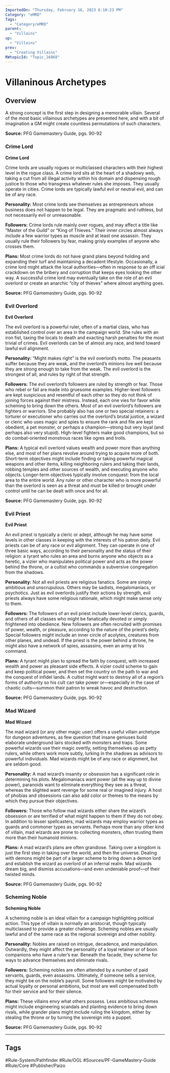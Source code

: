 ```yaml
---
ImportedOn: "Thursday, February 16, 2023 6:10:23 PM"
Category: "eMRD"
Tags:
  - "Category/eMRD"
parent:
  - "Villains"
up:
  - "Villains"
prev:
  - "Creating Villains"
RWtopicId: "Topic_16868"
---
```

# Villaninous Archetypes
## Overview
A strong concept is the first step in designing a memorable villain. Several of the most basic villainous archetypes are presented here, and with a bit of imagination a GM might create countless permutations of such characters.

**Source:** PFG Gamemastery Guide, pgs. 90-92

### Crime Lord
**Crime Lord**

Crime lords are usually rogues or multiclassed characters with their highest level in the rogue class. A crime lord sits at the heart of a shadowy web, taking a cut from all illegal activity within his domain and dispensing rough justice to those who transgress whatever rules she imposes. They usually operate in cities. Crime lords are typically lawful evil or neutral evil, and can be of any race.

**Personality:** Most crime lords see themselves as entrepreneurs whose business does not happen to be legal. They are pragmatic and ruthless, but not necessarily evil or unreasonable.

**Followers:** Crime lords rule mainly over rogues, and may affect a title like “Master of the Guild” or “King of Thieves.” Their inner circles almost always include a few warrior types as muscle and at least one assassin. They usually rule their followers by fear, making grisly examples of anyone who crosses them.

**Plans:** Most crime lords do not have grand plans beyond holding and expanding their turf and maintaining a decadent lifestyle. Occasionally, a crime lord might attack the local authorities—often in response to an off icial crackdown on the bribery and corruption that keeps eyes looking the other way. A successful crime lord may eventually take on the role of an evil overlord or create an anarchic “city of thieves” where almost anything goes.

**Source:** PFG Gamemastery Guide, pgs. 90-92

### Evil Overlord
**Evil Overlord**

The evil overlord is a powerful ruler, often of a martial class, who has established control over an area in the campaign world. She rules with an iron fist, taxing the locals to death and exacting harsh penalties for the most trivial of crimes. Evil overlords can be of almost any race, and tend toward lawful evil alignment.

**Personality:** “Might makes right” is the evil overlord’s motto. The peasants suffer because they are weak, and the overlord’s minions live well because they are strong enough to take from the weak. The evil overlord is the strongest of all, and rules by right of that strength.

**Followers:** The evil overlord’s followers are ruled by strength or fear. Those who rebel or fail are made into gruesome examples. Higher-level followers are kept suspicious and resentful of each other so they do not think of joining forces against their mistress. Instead, each one vies for favor while scheming to bring down the others. Most of an evil overlord’s followers are fighters or warriors. She probably also has one or two special retainers: a torturer or executioner who carries out the overlord’s brutal justice, a wizard or cleric who uses magic and spies to ensure the rank and file are kept obedient, a pet monster, or perhaps a champion—strong but very loyal (and perhaps also very stupid). High-level fighters make good champions, but so do combat-oriented monstrous races like ogres and trolls.

**Plans:** A typical evil overlord values wealth and power more than anything else, and most of her plans revolve around trying to acquire more of both. Short-term objectives might include finding or taking powerful magical weapons and other items, killing neighboring rulers and taking their lands, robbing temples and other sources of wealth, and executing anyone who objects. Longer-term objectives typically involve conquest: from the local area to the entire world. Any ruler or other character who is more powerful than the overlord is seen as a threat and must be killed or brought under control until he can be dealt with once and for all.

**Source:** PFG Gamemastery Guide, pgs. 90-92

### Evil Priest
**Evil Priest**

An evil priest is typically a cleric or adept, although he may have some levels in other classes in keeping with the interests of his patron deity. Evil priests can be of any race or evil alignment. They can operate in one of three basic ways, according to their personality and the status of their religion: a tyrant who rules an area and burns anyone who objects as a heretic, a vizier who manipulates political power and acts as the power behind the throne, or a cultist who commands a subversive congregation from the shadows.

**Personality:** Not all evil priests are religious fanatics. Some are simply ambitious and unscrupulous. Others may be sadists, megalomaniacs, or psychotics. Just as evil overlords justify their actions by strength, evil priests always have some religious rationale, which might make sense only to them.

**Followers:** The followers of an evil priest include lower-level clerics, guards, and others of all classes who might be fanatically devoted or simply frightened into obedience. New followers are often recruited with promises of power, wealth, or pleasure, according to the nature of the priest’s deity. Special followers might include an inner circle of acolytes, creatures from other planes, and undead. If the priest is the power behind a throne, he might also have a network of spies, assassins, even an army at his command.

**Plans:** A tyrant might plan to spread the faith by conquest, with increased wealth and power as pleasant side effects. A vizier could scheme to gain and keep political power, and then set the country on the path to war and the conquest of infidel lands. A cultist might want to destroy all of a region’s forms of authority so his cult can take power or—especially in the case of chaotic cults—summon their patron to wreak havoc and destruction.

**Source:** PFG Gamemastery Guide, pgs. 90-92

### Mad Wizard
**Mad Wizard**

The mad wizard (or any other magic user) offers a useful villain archetype for dungeon adventures, as few question that insane geniuses build elaborate underground lairs stocked with monsters and traps. Some powerful wizards use their magic overtly, setting themselves up as petty rulers, while others work more subtly, lurking in the shadows as advisors to powerful individuals. Mad wizards might be of any race or alignment, but are seldom good.

**Personality:** A mad wizard’s insanity or obsession has a significant role in determining his plots. Megalomaniacs want power (all the way up to divine power), paranoids want to eliminate everything they see as a threat, whereas the slighted want revenge for some real or imagined injury. A host of phobias and obsessions can also add color or themes to the means by which they pursue their objectives.

**Followers:** Those who follow mad wizards either share the wizard’s obsession or are terrified of what might happen to them if they do not obey. In addition to lesser spellcasters, mad wizards may employ warrior types as guards and commoner types as servants. Perhaps more than any other kind of villain, mad wizards are prone to collecting monsters, often trusting them more than their humanoid minions.

**Plans:** A mad wizard’s plans are often grandiose. Taking over a kingdom is just the first step in taking over the world, and then the universe. Dealing with demons might be part of a larger scheme to bring down a demon lord and establish the wizard as overlord of an infernal realm. Mad wizards dream big, and dismiss accusations—and even undeniable proof—of their twisted minds.

**Source:** PFG Gamemastery Guide, pgs. 90-92

### Scheming Noble
**Scheming Noble**

A scheming noble is an ideal villain for a campaign highlighting political action. This type of villain is normally an aristocrat, though typically multiclassed to provide a greater challenge. Scheming nobles are usually lawful and of the same race as the regional sovereign and other nobility.

**Personality:** Nobles are raised on intrigue, decadence, and manipulation. Outwardly, they might affect the personality of a loyal retainer or of boon companions who have a ruler’s ear. Beneath the facade, they scheme for ways to advance themselves and eliminate rivals.

**Followers:** Scheming nobles are often attended by a number of paid servants, guards, even assassins. Ultimately, if someone sells a service, they might be on the noble’s payroll. Some followers might be motivated by actual loyalty or personal ambitions, but most are well compensated both for their service and for their silence.

**Plans:** These villains envy what others possess. Less ambitious schemes might include engineering scandals and planting evidence to bring down rivals, while grander plans might include ruling the kingdom, either by stealing the throne or by turning the sovereign into a puppet.

**Source:** PFG Gamemastery Guide, pgs. 90-92


---
## Tags
#Rule-System/Pathfinder #Rule/OGL #Sources/PF-GameMastery-Guide #Rule/Core #Publisher/Paizo

